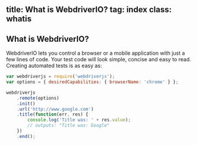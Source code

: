 title: What is WebdriverIO?
tag: index
class: whatis
---

## What is WebdriverIO?

WebdriverIO lets you control a browser or a mobile application with just a few
lines of code. Your test code will look simple, concise and easy to read. Creating
automated tests is as easy as:

```js
var webdriverjs = require('webdriverjs');
var options = { desiredCapabilities: { browserName: 'chrome' } };

webdriverjs
    .remote(options)
    .init()
    .url('http://www.google.com')
    .title(function(err, res) {
        console.log('Title was: ' + res.value);
        // outputs: "Title was: Google"
    })
    .end();
```

